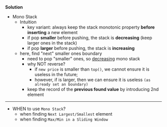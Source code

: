 **Solution**
- Mono Stack
  - Intuition
    - key variant: always keep the stack monotonic property **before inserting** a new element
    - if pop **smaller** before pushing, the stack is **decreasing** (keep larger ones in the stack)
    - if pop **larger** before pushing, the stack is **increasing**
  - here, find "next" smaller ones boundary
    - need to pop "smaller" ones, so <u>decreasing</u> mono stack
    - why NOT reverse?
      - if `new price` is smaller than `top()`, we cannot ensure it is useless in the future;
      - however, if is larger, then we can ensure it is useless `(as already set an boundary)`
    - keep the record of the **previous found value** by introducing 2nd element
---
- WHEN to use `Mono Stack`?
  - when finding `Next Largest/Smallest` element
  - when finding `Max/Min in a Sliding Window`